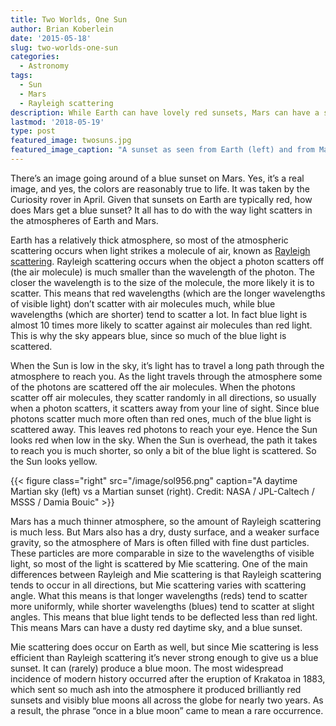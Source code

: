 ```yaml
---
title: Two Worlds, One Sun
author: Brian Koberlein
date: '2015-05-18'
slug: two-worlds-one-sun
categories:
  - Astronomy
tags:
  - Sun
  - Mars
  - Rayleigh scattering
description: While Earth can have lovely red sunsets, Mars can have a sunset that is truly blue
lastmod: '2018-05-19'
type: post
featured_image: twosuns.jpg
featured_image_caption: "A sunset as seen from Earth (left) and from Mars (right). Credit: NASA / JPL-Caltech / MSSS / Damia Bouic"
---
```


There’s an image going around of a blue sunset on Mars. Yes, it’s a real image, and yes, the colors are reasonably true to life. It was taken by the Curiosity rover in April. Given that sunsets on Earth are typically red, how does Mars get a blue sunset? It all has to do with the way light scatters in the atmospheres of Earth and Mars.

Earth has a relatively thick atmosphere, so most of the atmospheric scattering occurs when light strikes a molecule of air, known as [Rayleigh scattering](https://briankoberlein.com/2014/08/29/red-dawn/). Rayleigh scattering occurs when the object a photon scatters off (the air molecule) is much smaller than the wavelength of the photon. The closer the wavelength is to the size of the molecule, the more likely it is to scatter. This means that red wavelengths (which are the longer wavelengths of visible light) don’t scatter with air molecules much, while blue wavelengths (which are shorter) tend to scatter a lot. In fact blue light is almost 10 times more likely to scatter against air molecules than red light. This is why the sky appears blue, since so much of the blue light is scattered.

When the Sun is low in the sky, it’s light has to travel a long path through the atmosphere to reach you. As the light travels through the atmosphere some of the photons are scattered off the air molecules. When the photons scatter off air molecules, they scatter randomly in all directions, so usually when a photon scatters, it scatters away from your line of sight. Since blue photons scatter much more often than red ones, much of the blue light is scattered away. This leaves red photons to reach your eye. Hence the Sun looks red when low in the sky. When the Sun is overhead, the path it takes to reach you is much shorter, so only a bit of the blue light is scattered. So the Sun looks yellow.

{{< figure class="right" src="/image/sol956.png" caption="A daytime Martian sky (left) vs a Martian sunset (right). Credit: NASA / JPL-Caltech / MSSS / Damia Bouic" >}}

Mars has a much thinner atmosphere, so the amount of Rayleigh scattering is much less. But Mars also has a dry, dusty surface, and a weaker surface gravity, so the atmosphere of Mars is often filled with fine dust particles. These particles are more comparable in size to the wavelengths of visible light, so most of the light is scattered by Mie scattering. One of the main differences between Rayleigh and Mie scattering is that Rayleigh scattering tends to occur in all directions, but Mie scattering varies with scattering angle. What this means is that longer wavelengths (reds) tend to scatter more uniformly, while shorter wavelengths (blues) tend to scatter at slight angles. This means that blue light tends to be deflected less than red light. This means Mars can have a dusty red daytime sky, and a blue sunset.

Mie scattering does occur on Earth as well, but since Mie scattering is less efficient than Rayleigh scattering it’s never strong enough to give us a blue sunset. It can (rarely) produce a blue moon. The most widespread incidence of modern history occurred after the eruption of Krakatoa in 1883, which sent so much ash into the atmosphere it produced brilliantly red sunsets and visibly blue moons all across the globe for nearly two years. As a result, the phrase “once in a blue moon” came to mean a rare occurrence.